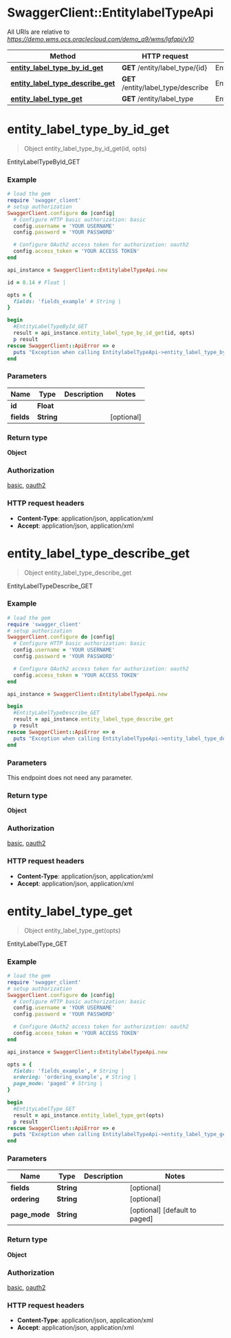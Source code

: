 # SwaggerClient::EntitylabelTypeApi

All URIs are relative to *https://demo.wms.ocs.oraclecloud.com/demo_a9/wms/lgfapi/v10*

Method | HTTP request | Description
------------- | ------------- | -------------
[**entity_label_type_by_id_get**](EntitylabelTypeApi.md#entity_label_type_by_id_get) | **GET** /entity/label_type/{id} | EntityLabelTypeById_GET
[**entity_label_type_describe_get**](EntitylabelTypeApi.md#entity_label_type_describe_get) | **GET** /entity/label_type/describe | EntityLabelTypeDescribe_GET
[**entity_label_type_get**](EntitylabelTypeApi.md#entity_label_type_get) | **GET** /entity/label_type | EntityLabelType_GET


# **entity_label_type_by_id_get**
> Object entity_label_type_by_id_get(id, opts)

EntityLabelTypeById_GET



### Example
```ruby
# load the gem
require 'swagger_client'
# setup authorization
SwaggerClient.configure do |config|
  # Configure HTTP basic authorization: basic
  config.username = 'YOUR USERNAME'
  config.password = 'YOUR PASSWORD'

  # Configure OAuth2 access token for authorization: oauth2
  config.access_token = 'YOUR ACCESS TOKEN'
end

api_instance = SwaggerClient::EntitylabelTypeApi.new

id = 8.14 # Float | 

opts = { 
  fields: 'fields_example' # String | 
}

begin
  #EntityLabelTypeById_GET
  result = api_instance.entity_label_type_by_id_get(id, opts)
  p result
rescue SwaggerClient::ApiError => e
  puts "Exception when calling EntitylabelTypeApi->entity_label_type_by_id_get: #{e}"
end
```

### Parameters

Name | Type | Description  | Notes
------------- | ------------- | ------------- | -------------
 **id** | **Float**|  | 
 **fields** | **String**|  | [optional] 

### Return type

**Object**

### Authorization

[basic](../README.md#basic), [oauth2](../README.md#oauth2)

### HTTP request headers

 - **Content-Type**: application/json, application/xml
 - **Accept**: application/json, application/xml



# **entity_label_type_describe_get**
> Object entity_label_type_describe_get

EntityLabelTypeDescribe_GET



### Example
```ruby
# load the gem
require 'swagger_client'
# setup authorization
SwaggerClient.configure do |config|
  # Configure HTTP basic authorization: basic
  config.username = 'YOUR USERNAME'
  config.password = 'YOUR PASSWORD'

  # Configure OAuth2 access token for authorization: oauth2
  config.access_token = 'YOUR ACCESS TOKEN'
end

api_instance = SwaggerClient::EntitylabelTypeApi.new

begin
  #EntityLabelTypeDescribe_GET
  result = api_instance.entity_label_type_describe_get
  p result
rescue SwaggerClient::ApiError => e
  puts "Exception when calling EntitylabelTypeApi->entity_label_type_describe_get: #{e}"
end
```

### Parameters
This endpoint does not need any parameter.

### Return type

**Object**

### Authorization

[basic](../README.md#basic), [oauth2](../README.md#oauth2)

### HTTP request headers

 - **Content-Type**: application/json, application/xml
 - **Accept**: application/json, application/xml



# **entity_label_type_get**
> Object entity_label_type_get(opts)

EntityLabelType_GET



### Example
```ruby
# load the gem
require 'swagger_client'
# setup authorization
SwaggerClient.configure do |config|
  # Configure HTTP basic authorization: basic
  config.username = 'YOUR USERNAME'
  config.password = 'YOUR PASSWORD'

  # Configure OAuth2 access token for authorization: oauth2
  config.access_token = 'YOUR ACCESS TOKEN'
end

api_instance = SwaggerClient::EntitylabelTypeApi.new

opts = { 
  fields: 'fields_example', # String | 
  ordering: 'ordering_example', # String | 
  page_mode: 'paged' # String | 
}

begin
  #EntityLabelType_GET
  result = api_instance.entity_label_type_get(opts)
  p result
rescue SwaggerClient::ApiError => e
  puts "Exception when calling EntitylabelTypeApi->entity_label_type_get: #{e}"
end
```

### Parameters

Name | Type | Description  | Notes
------------- | ------------- | ------------- | -------------
 **fields** | **String**|  | [optional] 
 **ordering** | **String**|  | [optional] 
 **page_mode** | **String**|  | [optional] [default to paged]

### Return type

**Object**

### Authorization

[basic](../README.md#basic), [oauth2](../README.md#oauth2)

### HTTP request headers

 - **Content-Type**: application/json, application/xml
 - **Accept**: application/json, application/xml




